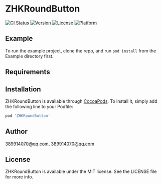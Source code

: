 # ZHKRoundButton

[![CI Status](https://img.shields.io/travis/389914070@qq.com/ZHKRoundButton.svg?style=flat)](https://travis-ci.org/389914070@qq.com/ZHKRoundButton)
[![Version](https://img.shields.io/cocoapods/v/ZHKRoundButton.svg?style=flat)](https://cocoapods.org/pods/ZHKRoundButton)
[![License](https://img.shields.io/cocoapods/l/ZHKRoundButton.svg?style=flat)](https://cocoapods.org/pods/ZHKRoundButton)
[![Platform](https://img.shields.io/cocoapods/p/ZHKRoundButton.svg?style=flat)](https://cocoapods.org/pods/ZHKRoundButton)

## Example

To run the example project, clone the repo, and run `pod install` from the Example directory first.

## Requirements

## Installation

ZHKRoundButton is available through [CocoaPods](https://cocoapods.org). To install
it, simply add the following line to your Podfile:

```ruby
pod 'ZHKRoundButton'
```

## Author

389914070@qq.com, 389914070@qq.com

## License

ZHKRoundButton is available under the MIT license. See the LICENSE file for more info.
